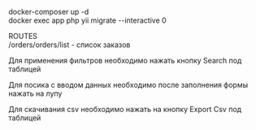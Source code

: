docker-composer up -d \
docker exec app php yii migrate --interactive 0 


ROUTES \
/orders/orders/list - список заказов

Для применения фильтров необходимо нажать кнопку Search под таблицей

Для посика с вводом данных необходимо после заполнения формы нажать на лупу

Для скачивания csv необходимо нажать на кнопку Export Csv под таблицей

